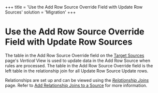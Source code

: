 +++
title = 'Use the Add Row Source Override Field with Update Row Sources'
solution = 'Migration'
+++

# Use the Add Row Source Override Field with Update Row Sources

The table in the Add Row Source Override field on the [Target
Sources](../Page_Desc/Target_Sources_H_Map) page's
<span style="font-style: italic;">Vertical</span> View is used to update
data in the Add Row Source when rules are processed. The table in the
Add Row Source Override field is the left table in the relationship join
for all Update Row Source Update rows.

Relationships are set up and can be viewed using the
<span style="font-style: italic;">[Relationship
Joins](../Page_Desc/Relationship_Joins_H)</span> page. Refer to [Add
Relationship Joins to a Source](Add_Relationship_Joins_to_Source)
for more information.
